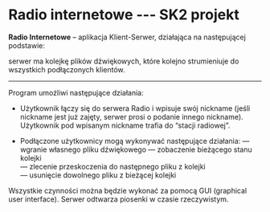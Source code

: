# Radio internetowe --- SK2 projekt
**Radio Internetowe** – aplikacja Klient-Serwer, działająca na następującej podstawie:

serwer ma kolejkę plików dźwiękowych, które kolejno strumieniuje do wszystkich podłączonych klientów.

---
Program umożliwi następujące działania:

  

-   Użytkownik łączy się do serwera Radio i wpisuje swój nickname (jeśli nickname jest już zajęty, serwer prosi o podanie innego nickname).
    Użytkownik pod wpisanym nickname trafia do “stacji radiowej”.
   
    
-   Podłączone użytkownicy mogą wykonywać następujące działania:
    — wgranie własnego pliku dźwiękowego
    — zobaczenie bieżącego stanu kolejki                                
    — zlecenie przeskoczenia do następnego pliku z kolejki        
    — usunięcie dowolnego pliku z bieżącej kolejki        

Wszystkie czynności można będzie wykonać za pomocą GUI (graphical user interface). Serwer odtwarza piosenki w czasie rzeczywistym.
